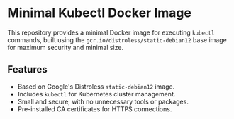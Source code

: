 # Minimal Kubectl Docker Image

This repository provides a minimal Docker image for executing `kubectl` commands, built using the `gcr.io/distroless/static-debian12` base image for maximum security and minimal size.

## Features

- Based on Google's Distroless `static-debian12` image.
- Includes `kubectl` for Kubernetes cluster management.
- Small and secure, with no unnecessary tools or packages.
- Pre-installed CA certificates for HTTPS connections.

